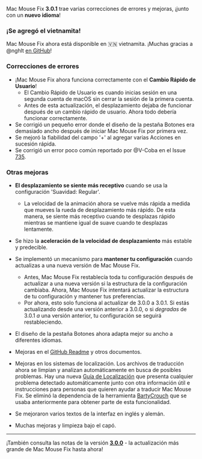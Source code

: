 Mac Mouse Fix **3.0.1** trae varias correcciones de errores y mejoras, ¡junto con un **nuevo idioma**!

### ¡Se agregó el vietnamita!

Mac Mouse Fix ahora está disponible en 🇻🇳 vietnamita. ¡Muchas gracias a @nghlt [en GitHub](https://GitHub.com/nghlt)!

### Correcciones de errores

- ¡Mac Mouse Fix ahora funciona correctamente con el **Cambio Rápido de Usuario**!
  - El Cambio Rápido de Usuario es cuando inicias sesión en una segunda cuenta de macOS sin cerrar la sesión de la primera cuenta.
  - Antes de esta actualización, el desplazamiento dejaba de funcionar después de un cambio rápido de usuario. Ahora todo debería funcionar correctamente.
- Se corrigió un pequeño error donde el diseño de la pestaña Botones era demasiado ancho después de iniciar Mac Mouse Fix por primera vez.
- Se mejoró la fiabilidad del campo '+' al agregar varias Acciones en sucesión rápida.
- Se corrigió un error poco común reportado por @V-Coba en el Issue [735](https://github.com/noah-nuebling/mac-mouse-fix/issues/735).

### Otras mejoras

- **El desplazamiento se siente más receptivo** cuando se usa la configuración 'Suavidad: Regular'.
  - La velocidad de la animación ahora se vuelve más rápida a medida que mueves la rueda de desplazamiento más rápido. De esta manera, se siente más receptivo cuando te desplazas rápido mientras se mantiene igual de suave cuando te desplazas lentamente.

- Se hizo la **aceleración de la velocidad de desplazamiento** más estable y predecible.
- Se implementó un mecanismo para **mantener tu configuración** cuando actualizas a una nueva versión de Mac Mouse Fix.
  - Antes, Mac Mouse Fix restablecía toda tu configuración después de actualizar a una nueva versión si la estructura de la configuración cambiaba. Ahora, Mac Mouse Fix intentará actualizar la estructura de tu configuración y mantener tus preferencias.
  - Por ahora, esto solo funciona al actualizar de 3.0.0 a 3.0.1. Si estás actualizando desde una versión anterior a 3.0.0, o si _degradas_ de 3.0.1 _a_ una versión anterior, tu configuración se seguirá restableciendo.
- El diseño de la pestaña Botones ahora adapta mejor su ancho a diferentes idiomas.
- Mejoras en el [GitHub Readme](https://github.com/noah-nuebling/mac-mouse-fix#background) y otros documentos.
- Mejoras en los sistemas de localización. Los archivos de traducción ahora se limpian y analizan automáticamente en busca de posibles problemas. Hay una nueva [Guía de Localización](https://github.com/noah-nuebling/mac-mouse-fix/discussions/731) que presenta cualquier problema detectado automáticamente junto con otra información útil e instrucciones para personas que quieren ayudar a traducir Mac Mouse Fix. Se eliminó la dependencia de la herramienta [BartyCrouch](https://github.com/FlineDev/BartyCrouch) que se usaba anteriormente para obtener parte de esta funcionalidad.
- Se mejoraron varios textos de la interfaz en inglés y alemán.
- Muchas mejoras y limpieza bajo el capó.

---

¡También consulta las notas de la versión [**3.0.0**](https://github.com/noah-nuebling/mac-mouse-fix/releases/tag/3.0.0) - la actualización más grande de Mac Mouse Fix hasta ahora!